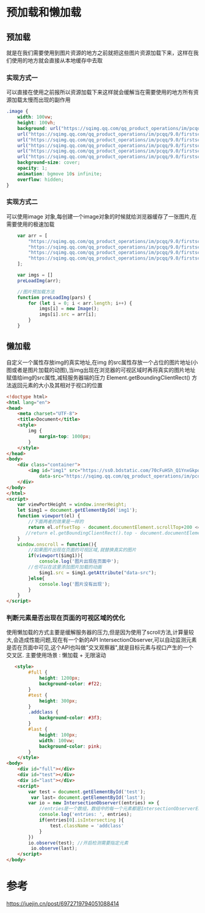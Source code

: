# 预加载和懒加载
## 预加载
就是在我们需要使用到图片资源的地方之前就把这些图片资源加载下来，这样在我们使用的地方就会直接从本地缓存中去取
### 实现方式一
可以直接在使用之前报所以资源加载下来这样就会缓解当在需要使用的地方所有资源加载太慢而出现的副作用
```css
.image {
    width: 100vw;
    height: 100vh;
    background: url("https://sqimg.qq.com/qq_product_operations/im/pcqq/9.0/firstscreen_img/BG-1.jpg"),
    url("https://sqimg.qq.com/qq_product_operations/im/pcqq/9.0/firstscreen_img/BG-1_1.jpg"),
    url("https://sqimg.qq.com/qq_product_operations/im/pcqq/9.0/firstscreen_img/BG-2_1.jpg"),
    url("https://sqimg.qq.com/qq_product_operations/im/pcqq/9.0/firstscreen_img/BG-4_1.jpg"),
    url("https://sqimg.qq.com/qq_product_operations/im/pcqq/9.0/firstscreen_img/BG-5_1.jpg"),
    url("https://sqimg.qq.com/qq_product_operations/im/pcqq/9.0/firstscreen_img/BG-1_1.jpg");
    background-size: cover;
    opacity: 1;
    animation: bgmove 10s infinite;
    overflow: hidden;
}
```
### 实现方式二
可以使用image 对象,每创建一个image对象的时候就给浏览器缓存了一张图片,在需要使用的极速加载
```js
    var arr = [
        "https://sqimg.qq.com/qq_product_operations/im/pcqq/9.0/firstscreen_img/BG-1_1.jpg",
        "https://sqimg.qq.com/qq_product_operations/im/pcqq/9.0/firstscreen_img/BG-2_1.jpg",
        "https://sqimg.qq.com/qq_product_operations/im/pcqq/9.0/firstscreen_img/BG-4_1.jpg",
        "https://sqimg.qq.com/qq_product_operations/im/pcqq/9.0/firstscreen_img/BG-5_1.jpg",
    ];

    var imgs = []
    preLoadImg(arr);

    //图片预加载方法
    function preLoadImg(pars) {
        for (let i = 0; i < arr.length; i++) {
            imgs[i] = new Image();
            imgs[i].src = arr[i];
        }
    }
```

## 懒加载
自定义一个属性存放img的真实地址,在img 的src属性存放一个占位的图片地址(小图或者是图片加载的动图),当img出现在浏览器的可视区域时再将真实的图片地址赋值给img的src属性,减轻服务器端的压力 Element.getBoundingClientRect() 方法返回元素的大小及其相对于视口的位置
```html
<!doctype html>
<html lang="en">
<head>
    <meta charset="UTF-8">
    <title>Document</title>
    <style>
        img {
            margin-top: 1000px;
        }
    </style>
</head>
<body>
    <div class="container">
        <img id="img1" src="https://ss0.bdstatic.com/70cFuHSh_Q1YnxGkpoWK1HF6hhy/it/u=2167624966,4016886940&fm=26&gp=0.jpg"
            data-src="https://sqimg.qq.com/qq_product_operations/im/pcqq/9.0/firstscreen_img/BG-4_1.jpg" alt="">
    </div>
</body>
</html>
<script>
    var viewPortHeight = window.innerHeight;
    let $img1 = document.getElementById('img1');
    function viewport(el) {
        //下面两者的效果是一样的
        return el.offsetTop - document.documentElement.scrollTop+200 <= viewPortHeight;
       //return el.getBoundingClientRect().top - document.documentElement.scrollTop+200 <= viewPortHeight;
    }
    window.onscroll = function(){
        //如果图片出现在页面的可视区域,就替换真实的图片
        if(viewport($img1)){
            console.log('图片出现在页面中');
        //也可以在这里添加图片加载的动画
            $img1.src = $img1.getAttribute("data-src");
        }else{
            console.log('图片没有出现');
        }
    }
</script>
```
### 判断元素是否出现在页面的可视区域的优化
使用懒加载的方式主要是缓解服务器的压力,但是因为使用了scroll方法,计算量较大,会造成性能问题,现在有一个新的API  IntersectionObserver,可以自动监测元素是否在页面中可见,这个API也叫做"交叉观察器",就是目标元素与视口产生的一个交叉区.
主要使用场景 : 懒加载 + 无限滚动
```html
   <style>
        #full {
            height: 1200px;
            background-color: #f22;
        }
        #test {
            height: 300px;
        }
        .addclass {
            background-color: #3f3;
        }
        #last {
            height: 100px;
            width: 100vw;
            background-color: pink;
        }
    </style>
<body>
    <div id="full"></div>
    <div id="test"></div>
    <div id="last"></div>
    <script>
        var test = document.getElementById('test');
         var last= document.getElementById('last');
        var io = new IntersectionObserver((entries) => {
            //entries是一个数组，数组中的每一个元素都是IntersectionObserverEntry对象
            console.log('entries: ', entries);
            if(entries[0].isIntersecting ){
                test.className = 'addclass' 
            }
        })
        io.observe(test); //开启检测需要指定元素
         io.observe(last);
    </script>
</body>
```
# 参考
https://juejin.cn/post/6972719794051088414